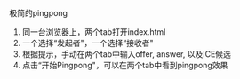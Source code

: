 极简的pingpong

1. 同一台浏览器上，两个tab打开index.html
2. 一个选择“发起者"，一个选择“接收者"
3. 根据提示，手动在两个tab中输入offer, answer, 以及ICE候选
4. 点击“开始Pingpong"，可以在两个tab中看到pingpong效果